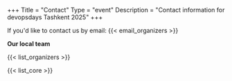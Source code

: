 +++
Title = "Contact"
Type = "event"
Description = "Contact information for devopsdays Tashkent 2025"
+++

If you'd like to contact us by email: {{< email_organizers >}}

**Our local team**

{{< list_organizers >}}


{{< list_core >}}